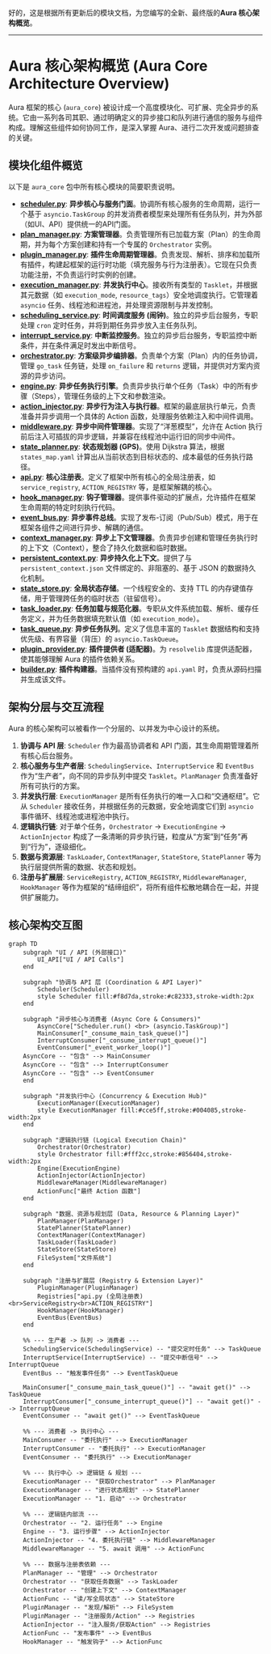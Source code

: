 好的，这是根据所有更新后的模块文档，为您编写的全新、最终版的**Aura 核心架构概览**。

---

# **Aura 核心架构概览 (Aura Core Architecture Overview)**

Aura 框架的核心 (`aura_core`) 被设计成一个高度模块化、可扩展、完全异步的系统。它由一系列各司其职、通过明确定义的异步接口和队列进行通信的服务与组件构成。理解这些组件如何协同工作，是深入掌握 Aura、进行二次开发或问题排查的关键。

## **模块化组件概览**

以下是 `aura_core` 包中所有核心模块的简要职责说明。

*   **[scheduler.py](./scheduler.md)**: **异步核心与服务门面**。协调所有核心服务的生命周期，运行一个基于 `asyncio.TaskGroup` 的并发消费者模型来处理所有任务队列，并为外部（如UI、API）提供统一的API门面。
*   **[plan_manager.py](./plan_manager.md)**: **方案管理器**。负责管理所有已加载方案（Plan）的生命周期，并为每个方案创建和持有一个专属的 `Orchestrator` 实例。
*   **[plugin_manager.py](./plugin_manager.md)**: **插件生命周期管理器**。负责发现、解析、排序和加载所有插件，构建起框架的运行时功能（填充服务与行为注册表）。它现在只负责功能注册，不负责运行时实例的创建。
*   **[execution_manager.py](./execution_manager.md)**: **并发执行中心**。接收所有类型的 `Tasklet`，并根据其元数据（如 `execution_mode`, `resource_tags`）安全地调度执行。它管理着 `asyncio` 任务、线程池和进程池，并处理资源限制与并发控制。
*   **[scheduling_service.py](./scheduling_service.md)**: **时间调度服务 (闹钟)**。独立的异步后台服务，专职处理 `cron` 定时任务，并将到期任务异步放入主任务队列。
*   **[interrupt_service.py](./interrupt_service.md)**: **中断监控服务**。独立的异步后台服务，专职监控中断条件，并在条件满足时发出中断信号。
*   **[orchestrator.py](./orchestrator.md)**: **方案级异步编排器**。负责单个方案（Plan）内的任务协调，管理 `go_task` 任务链，处理 `on_failure` 和 `returns` 逻辑，并提供对方案内资源的异步访问。
*   **[engine.py](./engine.md)**: **异步任务执行引擎**。负责异步执行单个任务（Task）中的所有步骤（Steps），管理任务级的上下文和参数渲染。
*   **[action_injector.py](./action_injector.md)**: **异步行为注入与执行器**。框架的最底层执行单元，负责准备并异步调用一个具体的 Action 函数，处理服务依赖注入和中间件调用。
*   **[middleware.py](./middleware.md)**: **异步中间件管理器**。实现了“洋葱模型”，允许在 Action 执行前后注入可插拔的异步逻辑，并兼容在线程池中运行旧的同步中间件。
*   **[state_planner.py](./state_planner.md)**: **状态规划器 (GPS)**。使用 Dijkstra 算法，根据 `states_map.yaml` 计算出从当前状态到目标状态的、成本最低的任务执行路径。
*   **[api.py](./api.md)**: **核心注册表**。定义了框架中所有核心的全局注册表，如 `service_registry`, `ACTION_REGISTRY` 等，是框架解耦的核心。
*   **[hook_manager.py](./hook_manager.md)**: **钩子管理器**。提供事件驱动的扩展点，允许插件在框架生命周期的特定时刻执行代码。
*   **[event_bus.py](./event_bus.md)**: **异步事件总线**。实现了发布-订阅（Pub/Sub）模式，用于在框架各组件之间进行异步、解耦的通信。
*   **[context_manager.py](./context_manager.md)**: **异步上下文管理器**。负责异步创建和管理任务执行时的上下文（Context），整合了持久化数据和临时数据。
*   **[persistent_context.py](./persistent_context.md)**: **异步持久化上下文**。提供了与 `persistent_context.json` 文件绑定的、非阻塞的、基于 JSON 的数据持久化机制。
*   **[state_store.py](./state_store.md)**: **全局状态存储**。一个线程安全的、支持 TTL 的内存键值存储，用于管理跨任务的临时状态（驻留信号）。
*   **[task_loader.py](./task_loader.md)**: **任务加载与规范化器**。专职从文件系统加载、解析、缓存任务定义，并为任务数据填充默认值（如 `execution_mode`）。
*   **[task_queue.py](./task_queue.md)**: **异步任务队列**。定义了信息丰富的 `Tasklet` 数据结构和支持优先级、有界容量（背压）的 `asyncio.TaskQueue`。
*   **[plugin_provider.py](./plugin_provider.md)**: **插件提供者 (适配器)**。为 `resolvelib` 库提供适配器，使其能够理解 Aura 的插件依赖关系。
*   **[builder.py](./builder.md)**: **插件构建器**。当插件没有预构建的 `api.yaml` 时，负责从源码扫描并生成该文件。

## **架构分层与交互流程**

Aura 的核心架构可以被看作一个分层的、以并发为中心设计的系统。

1.  **协调与 API 层**: `Scheduler` 作为最高协调者和 API 门面，其生命周期管理着所有核心后台服务。
2.  **核心服务与生产者层**: `SchedulingService`、`InterruptService` 和 `EventBus` 作为“生产者”，向不同的异步队列中提交 `Tasklet`。`PlanManager` 负责准备好所有可执行的方案。
3.  **并发执行层**: `ExecutionManager` 是所有任务执行的唯一入口和“交通枢纽”。它从 `Scheduler` 接收任务，并根据任务的元数据，安全地调度它们到 `asyncio` 事件循环、线程池或进程池中执行。
4.  **逻辑执行链**: 对于单个任务，`Orchestrator` -> `ExecutionEngine` -> `ActionInjector` 构成了一条清晰的异步执行链，粒度从“方案”到“任务”再到“行为”，逐级细化。
5.  **数据与资源层**: `TaskLoader`, `ContextManager`, `StateStore`, `StatePlanner` 等为执行层提供所需的数据、状态和规划。
6.  **注册与扩展层**: `ServiceRegistry`, `ACTION_REGISTRY`, `MiddlewareManager`, `HookManager` 等作为框架的“结缔组织”，将所有组件松散地耦合在一起，并提供扩展能力。

## **核心架构交互图**

```mermaid
graph TD
    subgraph "UI / API (外部接口)"
        UI_API["UI / API Calls"]
    end

    subgraph "协调与 API 层 (Coordination & API Layer)"
        Scheduler(Scheduler)
        style Scheduler fill:#f8d7da,stroke:#c82333,stroke-width:2px
    end

    subgraph "异步核心与消费者 (Async Core & Consumers)"
        AsyncCore["Scheduler.run() <br> (asyncio.TaskGroup)"]
        MainConsumer["_consume_main_task_queue()"]
        InterruptConsumer["_consume_interrupt_queue()"]
        EventConsumer["_event_worker_loop()"]
    AsyncCore -- "包含" --> MainConsumer
    AsyncCore -- "包含" --> InterruptConsumer
    AsyncCore -- "包含" --> EventConsumer
    end
    
    subgraph "并发执行中心 (Concurrency & Execution Hub)"
        ExecutionManager(ExecutionManager)
        style ExecutionManager fill:#cce5ff,stroke:#004085,stroke-width:2px
    end
    
    subgraph "逻辑执行链 (Logical Execution Chain)"
        Orchestrator(Orchestrator)
        style Orchestrator fill:#fff2cc,stroke:#856404,stroke-width:2px
        Engine(ExecutionEngine)
        ActionInjector(ActionInjector)
        MiddlewareManager(MiddlewareManager)
        ActionFunc["最终 Action 函数"]
    end
    
    subgraph "数据、资源与规划层 (Data, Resource & Planning Layer)"
        PlanManager(PlanManager)
        StatePlanner(StatePlanner)
        ContextManager(ContextManager)
        TaskLoader(TaskLoader)
        StateStore(StateStore)
        FileSystem["文件系统"]
    end
    
    subgraph "注册与扩展层 (Registry & Extension Layer)"
        PluginManager(PluginManager)
        Registries["api.py (全局注册表)<br>ServiceRegistry<br>ACTION_REGISTRY"]
        HookManager(HookManager)
        EventBus(EventBus)
    end
    
    %% --- 生产者 -> 队列 -> 消费者 ---
    SchedulingService(SchedulingService) -- "提交定时任务" --> TaskQueue
    InterruptService(InterruptService) -- "提交中断信号" --> InterruptQueue
    EventBus -- "触发事件任务" --> EventTaskQueue
    
    MainConsumer["_consume_main_task_queue()"] -- "await get()" --> TaskQueue
    InterruptConsumer["_consume_interrupt_queue()"] -- "await get()" --> InterruptQueue
    EventConsumer -- "await get()" --> EventTaskQueue
    
    %% --- 消费者 -> 执行中心 ---
    MainConsumer -- "委托执行" --> ExecutionManager
    InterruptConsumer -- "委托执行" --> ExecutionManager
    EventConsumer -- "委托执行" --> ExecutionManager
    
    %% --- 执行中心 -> 逻辑链 & 规划 ---
    ExecutionManager -- "获取Orchestrator" --> PlanManager
    ExecutionManager -- "进行状态规划" --> StatePlanner
    ExecutionManager -- "1. 启动" --> Orchestrator
    
    %% --- 逻辑链内部流 ---
    Orchestrator -- "2. 运行任务" --> Engine
    Engine -- "3. 运行步骤" --> ActionInjector
    ActionInjector -- "4. 委托执行链" --> MiddlewareManager
    MiddlewareManager -- "5. await 调用" --> ActionFunc
    
    %% --- 数据与注册表依赖 ---
    PlanManager -- "管理" --> Orchestrator
    Orchestrator -- "获取任务数据" --> TaskLoader
    Orchestrator -- "创建上下文" --> ContextManager
    ActionFunc -- "读/写全局状态" --> StateStore
    PluginManager -- "发现/解析" --> FileSystem
    PluginManager -- "注册服务/Action" --> Registries
    ActionInjector -- "注入服务/获取Action" --> Registries
    ActionFunc -- "发布事件" --> EventBus
    HookManager -- "触发钩子" --> ActionFunc

